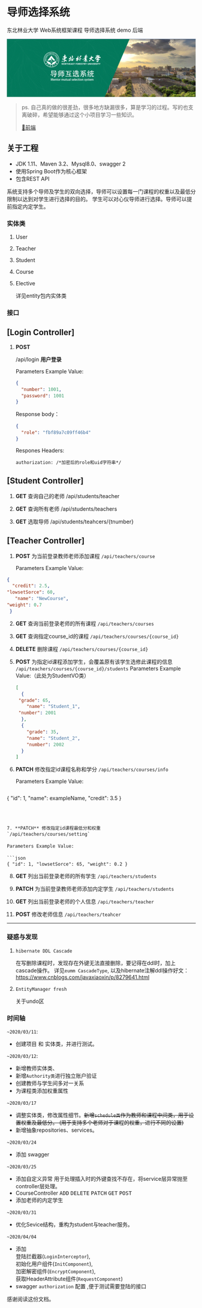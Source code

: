 # 导师选择系统

 东北林业大学 Web系统框架课程  导师选择系统 demo 后端

![image-20200519002133178](./docs/image-20200519002133178.png)



> ps. 自己真的做的很差劲，很多地方缺漏很多，算是学习的过程。写的也支离破碎，希望能够通过这个小项目学习一些知识。
>
> [:runner:前端](https://github.com/BakaRice/tutor-selection-vue)

## 关于工程
- JDK 1.11、Maven 3.2、Mysql8.0、swagger 2
- 使用Spring Boot作为核心框架
- 包含REST API

系统支持多个导师及学生的双向选择，导师可以设置每一门课程的权重以及最低分限制以达到对学生进行选择的目的。
学生可以对心仪导师进行选择。导师可以提前指定内定学生。

### 实体类

1. User

2. Teacher

3. Student

4. Course

5. Elective

   详见entity包内实体类

### 接口

## [Login Controller] 
1. **POST**

   /api/login  **用户登录**

    Parameters Example Value:

   ```JSON
   {
     "number": 1001,
     "password": 1001
   }
   ```

    Response body：

   ```json
   {
     "role": "fbf89a7c09ff46b4"
   }
   ```

   Respones Headers:

   ```
   authorization: /*加密后的role和uid字符串*/
   ```



## [Student Controller]
1. **GET**  查询自己的老师
   /api/students/teacher


2. **GET** 查询所有老师
   /api/students/teachers
   
3. **GET** 选取导师
   /api/students/teahcers/{tnumber}
   
   

## [Teacher Controller]
1. **POST** 为当前登录教师老师添加课程
   `/api/teachers/course`

   Parameters Example Value:

  ```json
  {
    "credit": 2.5,
  "lowsetSorce": 60,
     "name": "NewCourse",
  "weight": 0.7
   }
  ```

   

2. **GET** 查询当前登录老师的所有课程
   `/api/teachers/courses`

   

3. **GET** 查询指定course_id的课程
   `/api/teachers/courses/{course_id}`

   

4. **DELETE** 删除课程
   `/api/teachers/courses/{course_id}`

   

5. **POST** 为指定id课程添加学生，会覆盖原有该学生选修此课程的信息
   `/api/teachers/courses/{course_id}/students`
Parameters Example Value:（此处为StudentVO类）
   
   ```json
   [
     {
    "grade": 65,
       "name": "Student_1",
    "number": 2001
     },
     {
       "grade": 35,
       "name": "Student_2",
       "number": 2002
     }
   ]
   ```
   
   
   
6. **PATCH** 修改指定id课程名称和学分
   `/api/teachers/courses/info`

   Parameters Example Value:
   
   ```json
{ "id": 1, "name": exampleName, "credit": 3.5 }
   ```

   
   
7. **PATCH** 修改指定id课程最低分和权重
   `/api/teachers/courses/setting`

   Parameters Example Value:

   ```json
   { "id": 1, "lowsetSorce": 65, "weight": 0.2 }
   ```

   

   

8. **GET**  列出当前登录老师的所有学生
   `/api/teachers/students`

   


9. **PATCH** 为当前登录教师老师添加内定学生
   `/api/teachers/students`

   

10. **GET** 列出当前登录老师的个人信息
    `/api/teachers/teacher`

    

11. **POST** 修改老师信息
    `/api/teachers/teahcer`
    
    

---



### 疑惑与发现
1. `hibernate DDL Cascade`  

    在写删除课程时，发现存在外键无法直接删除，要记得在ddl时，加上cascade操作。
    详见`eumm CascadeType`,
    以及hibernate注解ddl操作好文：https://www.cnblogs.com/javaxiaoxin/p/8279641.html
2.  `EntityManager fresh`

    关于undo区 

### 时间轴
`~2020/03/11`:  
- 创建项目 和 实体类，并进行测试。

`~2020/03/12`:  
- 新增教师实体类、  
- 新增`Authority类`进行独立账户验证   
- 创建教师与学生间多对一关系  
- 为课程类添加权重属性

`~2020/03/17`  
- 调整实体类，修改属性细节。~~新增`schedule类`作为教师和课程中间类，用于设置权重及最低分。
(用于支持多个老师对于课程的权重，进行不同的设置)~~  
- 新增抽象repositories、services。

`~2020/03/24`
- 添加 swagger

`~2020/03/25`
- 添加自定义异常 用于处理插入时的外键查找不存在，将service层异常抛至controller层处理。
- CourseController <KBD>ADD</KBD> <KBD>DELETE</KBD> <KBD>PATCH</KBD> <KBD>GET</KBD> <KBD>POST</KBD> 
- 添加老师的内定学生

`~2020/03/31`
- 优化Sevice结构，重构为student与teacher服务。


`~2020/04/04`
- 添加   
登陆拦截器(`LoginInterceptor`),    
初始化用户组件(`InitComponent`),    
加密解密组件(`EncryptComponent`),  
获取HeaderAttribute组件(`RequestComponent`)
- swagger `authorization` 配置 ,便于测试需要登陆的接口

感谢阅读这份文档。

